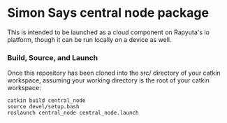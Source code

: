 # Simon Says central node package
This is intended to be launched as a cloud component on Rapyuta's io platform, though it can be run locally on a device as well.

### Build, Source, and Launch
Once this repository has been cloned into the src/ directory of your catkin workspace, assuming your working directory is the root of your catkin workspace:
```
catkin build central_node
source devel/setup.bash
roslaunch central_node central_node.launch
```
